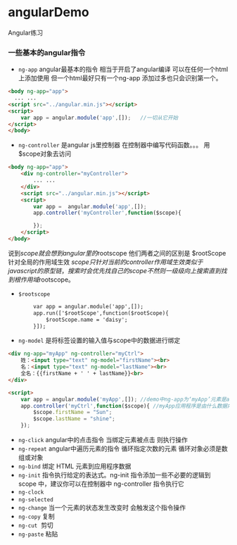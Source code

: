 # angularDemo
Angular练习
### 一些基本的angular指令
* `ng-app` angular最基本的指令 相当于开启了angular编译 可以在任何一个html上添加使用 但一个html最好只有一个ng-app 添加过多也只会识别第一个。<br> 
```html
<body ng-app="app">
  ... ...
<script src="../angular.min.js"></script>   
<script>
    var app = angular.module('app',[]);   //一切从它开始
</script> 
</body>
```
* `ng-controller` 是angular js里控制器 在控制器中编写代码函数。。。 用$scope对象去访问
```html
<body ng-app="app">
    <div ng-controller="myController">
        ... ...
    </div>
    <script src="../angular.min.js"></script>
    <script>
        var app =  angular.module('app',[]);
        app.controller('myController',function($scope){

        });
    </script>
</body>
```
说到$scope就会想到angular里的$rootscope 他们两者之间的区别是 $rootScope针对全局的作用域生效 $scope只针对当前的controller作用域生效 类似于javascript的原型链，搜索时会优先找自己的scope 不然则一级级向上搜索直到找到根作用域$rootscope。
* `$rootscope`
```html
        var app = angular.module('app',[]);
        app.run(['$rootScope',function($rootScope){
            $rootScope.name = 'daisy';
        }]);
```
* `ng-model` 是将标签设置的输入值与scope中的数据进行绑定
```html
<div ng-app="myApp" ng-controller="myCtrl">
    姓：<input type="text" ng-model="firstName"><br>
    名：<input type="text" ng-model="lastName"><br>
    全名：{{firstName + ' ' + lastName}}<br>
</div>

<script>
    var app = angular.module('myApp',[]); //demo中ng-app为‘myApp’元素是angular应用程序
    app.controller('myCtrl',function($scope){ //myApp应用程序是由什么数据内容控制的
        $scope.firstName = "Sun";
        $scope.lastName = "shine";
    });
```
* `ng-click` angular中的点击指令 当绑定元素被点击 则执行操作
* `ng-repeat` angular中遍历元素的指令 循环指定次数的元素 循环对象必须是数组或对象
* `ng-bind` 绑定 HTML 元素到应用程序数据
* `ng-init` 指令执行给定的表达式。ng-init 指令添加一些不必要的逻辑到 scope 中，建议你可以在控制器中 ng-controller 指令执行它 
* `ng-clock`
* `ng-selected` 
* `ng-change` 当一个元素的状态发生改变时 会触发这个指令操作
* `ng-copy` 复制
* `ng-cut`  剪切
* `ng-paste` 粘贴

